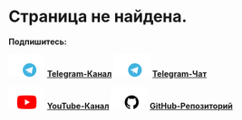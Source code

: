 # Страница не найдена.

**Подпишитесь:**

![telegram](../_media/icon-telegram.png ":size=32") [**Telegram-Канал**](#docsify)
![telegram](../_media/icon-telegram.png ":size=32") [**Telegram-Чат**](#docsify)

![youtube](../_media/icon-youtube.png ":size=32") [**YouTube-Канал**](#docsify)
![github](../_media/icon-github.png ":size=32") [**GitHub-Репозиторий**](https://github.com/QingWei-Li/docsify/)
